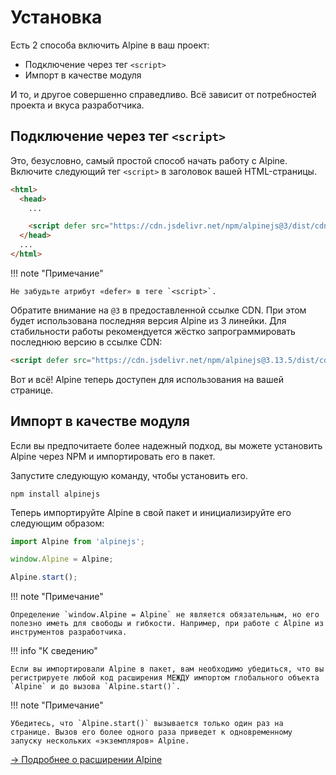 # Установка

Есть 2 способа включить Alpine в ваш проект:

- Подключение через тег `<script>`
- Импорт в качестве модуля

И то, и другое совершенно справедливо. Всё зависит от потребностей проекта и вкуса разработчика.

<a name="from-a-script-tag"></a>

## Подключение через тег `<script>`

Это, безусловно, самый простой способ начать работу с Alpine. Включите следующий тег `<script>` в заголовок вашей HTML-страницы.

```html
<html>
  <head>
    ...

    <script defer src="https://cdn.jsdelivr.net/npm/alpinejs@3/dist/cdn.min.js"></script>
  </head>
  ...
</html>
```

!!! note "Примечание"

    Не забудьте атрибут «defer» в теге `<script>`.

Обратите внимание на `@3` в предоставленной ссылке CDN. При этом будет использована последняя версия Alpine из 3 линейки. Для стабильности работы рекомендуется жёстко запрограммировать последнюю версию в ссылке CDN:

```html
<script defer src="https://cdn.jsdelivr.net/npm/alpinejs@3.13.5/dist/cdn.min.js"></script>
```

Вот и всё! Alpine теперь доступен для использования на вашей странице.

<a name="as-a-module"></a>

## Импорт в качестве модуля

Если вы предпочитаете более надежный подход, вы можете установить Alpine через NPM и импортировать его в пакет.

Запустите следующую команду, чтобы установить его.

```shell
npm install alpinejs
```

Теперь импортируйте Alpine в свой пакет и инициализируйте его следующим образом:

```js
import Alpine from 'alpinejs';

window.Alpine = Alpine;

Alpine.start();
```

!!! note "Примечание"

    Определение `window.Alpine = Alpine` не является обязательным, но его полезно иметь для свободы и гибкости. Например, при работе с Alpine из инструментов разработчика.

!!! info "К сведению"

    Если вы импортировали Alpine в пакет, вам необходимо убедиться, что вы регистрируете любой код расширения МЕЖДУ импортом глобального объекта `Alpine` и до вызова `Alpine.start()`.

!!! note "Примечание"

    Убедитесь, что `Alpine.start()` вызывается только один раз на странице. Вызов его более одного раза приведет к одновременному запуску нескольких «экземпляров» Alpine.

[→ Подробнее о расширении Alpine](../advanced/extending.md)
